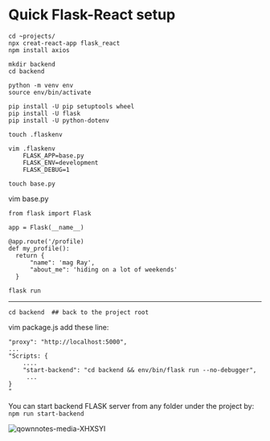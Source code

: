 Quick Flask-React setup
========================


```
cd ~projects/
npx creat-react-app flask_react
npm install axios

mkdir backend
cd backend

python -m venv env
source env/bin/activate

pip install -U pip setuptools wheel 
pip install -U flask
pip install -U python-dotenv

touch .flaskenv
```

```
vim .flaskenv
    FLASK_APP=base.py
    FLASK_ENV=development
    FLASK_DEBUG=1
```

```
touch base.py
```

vim base.py

```
from flask import Flask

app = Flask(__name__)

@app.route('/profile)
def my_profile():
  return {
      "name": 'mag Ray',
      "about_me": 'hiding on a lot of weekends' 
  }
```

`flask run`




---
```
cd backend  ## back to the project root

```
vim package.js
add these line:
```
"proxy": "http://localhost:5000",
...
"Scripts: {
    ....
    "start-backend": "cd backend && env/bin/flask run --no-debugger",
     ...
}
"
```

You can start backend FLASK server from any folder under the project by: `npm run start-backend`



![qownnotes-media-XHXSYI](media/qownnotes-media-XHXSYI.png)
